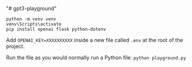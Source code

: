 "# gpt3-playground" 

`python -m venv venv`  
`venv\Scripts\activate`  
`pip install openai flask python-dotenv`  

Add `OPENAI_KEY=XXXXXXXXXX` inside a new file called `.env` at the root of the project.

Run the file as you would normally run a Python file:
`python playground.py`

